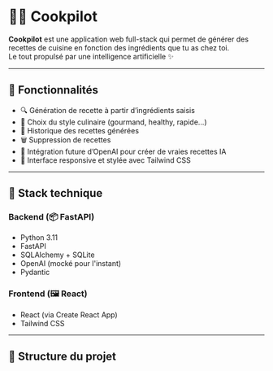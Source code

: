 # 👨‍🍳 Cookpilot

**Cookpilot** est une application web full-stack qui permet de générer des recettes de cuisine en fonction des ingrédients que tu as chez toi.  
Le tout propulsé par une intelligence artificielle ✨

---

## 🚀 Fonctionnalités

- 🔍 Génération de recette à partir d’ingrédients saisis
- 🎨 Choix du style culinaire (gourmand, healthy, rapide…)
- 📜 Historique des recettes générées
- 🗑️ Suppression de recettes
- 🧠 Intégration future d’OpenAI pour créer de vraies recettes IA
- 🌈 Interface responsive et stylée avec Tailwind CSS

---

## 🧱 Stack technique

### Backend (📦 FastAPI)
- Python 3.11
- FastAPI
- SQLAlchemy + SQLite
- OpenAI (mocké pour l'instant)
- Pydantic

### Frontend (🖼 React)
- React (via Create React App)
- Tailwind CSS

---

## 📂 Structure du projet

